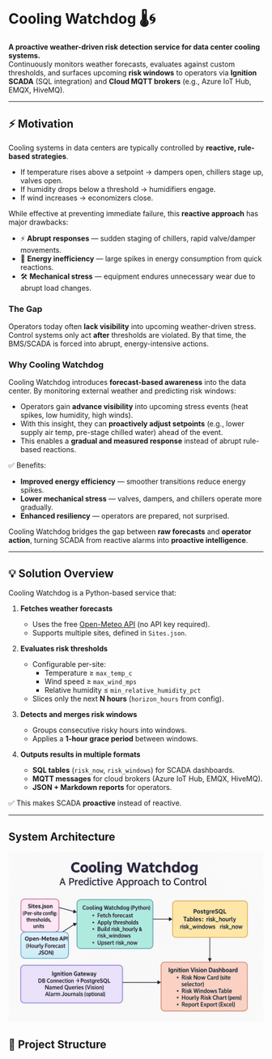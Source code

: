 # Cooling Watchdog 🌡️🌀  

**A proactive weather-driven risk detection service for data center cooling systems.**  
Continuously monitors weather forecasts, evaluates against custom thresholds, and surfaces upcoming **risk windows** to operators via **Ignition SCADA** (SQL integration) and **Cloud MQTT brokers** (e.g., Azure IoT Hub, EMQX, HiveMQ).  

---

## ⚡ Motivation  

Cooling systems in data centers are typically controlled by **reactive, rule-based strategies**.  
- If temperature rises above a setpoint → dampers open, chillers stage up, valves open.  
- If humidity drops below a threshold → humidifiers engage.  
- If wind increases → economizers close.  

While effective at preventing immediate failure, this **reactive approach** has major drawbacks:  

- ⚡ **Abrupt responses** — sudden staging of chillers, rapid valve/damper movements.  
- 💸 **Energy inefficiency** — large spikes in energy consumption from quick reactions.  
- 🛠️ **Mechanical stress** — equipment endures unnecessary wear due to abrupt load changes.  

### The Gap
Operators today often **lack visibility** into upcoming weather-driven stress. Control systems only act **after** thresholds are violated. By that time, the BMS/SCADA is forced into abrupt, energy-intensive actions.  

### Why Cooling Watchdog
Cooling Watchdog introduces **forecast-based awareness** into the data center. By monitoring external weather and predicting risk windows:  
- Operators gain **advance visibility** into upcoming stress events (heat spikes, low humidity, high winds).  
- With this insight, they can **proactively adjust setpoints** (e.g., lower supply air temp, pre-stage chilled water) ahead of the event.  
- This enables a **gradual and measured response** instead of abrupt rule-based reactions.  

✅ Benefits:  
- **Improved energy efficiency** — smoother transitions reduce energy spikes.  
- **Lower mechanical stress** — valves, dampers, and chillers operate more gradually.  
- **Enhanced resiliency** — operators are prepared, not surprised.  

Cooling Watchdog bridges the gap between **raw forecasts** and **operator action**, turning SCADA from reactive alarms into **proactive intelligence**.  

---

## 💡 Solution Overview  

Cooling Watchdog is a Python-based service that:  

1. **Fetches weather forecasts**  
   - Uses the free [Open-Meteo API](https://open-meteo.com/) (no API key required).  
   - Supports multiple sites, defined in `Sites.json`.  

2. **Evaluates risk thresholds**  
   - Configurable per-site:  
     - Temperature ≥ `max_temp_c`  
     - Wind speed ≥ `max_wind_mps`  
     - Relative humidity ≤ `min_relative_humidity_pct`  
   - Slices only the next **N hours** (`horizon_hours` from config).  

3. **Detects and merges risk windows**  
   - Groups consecutive risky hours into windows.  
   - Applies a **1-hour grace period** between windows.  

4. **Outputs results in multiple formats**  
   - **SQL tables** (`risk_now`, `risk_windows`) for SCADA dashboards.  
   - **MQTT messages** for cloud brokers (Azure IoT Hub, EMQX, HiveMQ).  
   - **JSON + Markdown reports** for operators.  

✅ This makes SCADA **proactive** instead of reactive.  

---

## System Architecture

![Cooling Watchdog Architecture](CoolingWatchdog_Architecture.png)


## 📂 Project Structure  



